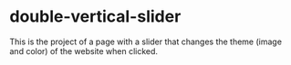 # double-vertical-slider

This is the project of a page with a slider that changes the theme (image and color) of the website when clicked.
